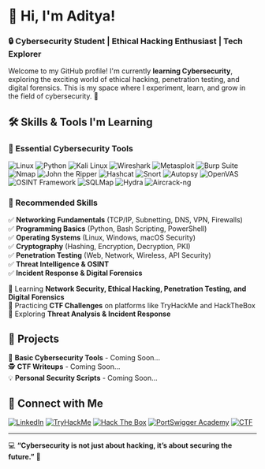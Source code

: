 # 👋 Hi, I'm Aditya! 

### 🔒 Cybersecurity Student | Ethical Hacking Enthusiast | Tech Explorer

Welcome to my GitHub profile! I'm currently **learning Cybersecurity**, exploring the exciting world of ethical hacking, penetration testing, and digital forensics. This is my space where I experiment, learn, and grow in the field of cybersecurity. 🚀

## 🛠️ Skills & Tools I'm Learning

### 🔹 Essential Cybersecurity Tools

![Linux](https://img.shields.io/badge/Linux-FCC624?style=for-the-badge&logo=linux&logoColor=black)
![Python](https://img.shields.io/badge/Python-3776AB?style=for-the-badge&logo=python&logoColor=white)
![Kali Linux](https://img.shields.io/badge/Kali_Linux-557C94?style=for-the-badge&logo=kali-linux&logoColor=white)
![Wireshark](https://img.shields.io/badge/Wireshark-1679A7?style=for-the-badge&logo=wireshark&logoColor=white)
![Metasploit](https://img.shields.io/badge/Metasploit-5C2D91?style=for-the-badge&logo=metasploit&logoColor=white)
![Burp Suite](https://img.shields.io/badge/Burp_Suite-FF5722?style=for-the-badge&logo=burp-suite&logoColor=white)
![Nmap](https://img.shields.io/badge/Nmap-0078D7?style=for-the-badge&logo=nmap&logoColor=white)
![John the Ripper](https://img.shields.io/badge/John_the_Ripper-FFD700?style=for-the-badge&logoColor=black)
![Hashcat](https://img.shields.io/badge/Hashcat-00A896?style=for-the-badge&logoColor=white)
![Snort](https://img.shields.io/badge/Snort-FF0000?style=for-the-badge&logoColor=white)
![Autopsy](https://img.shields.io/badge/Autopsy-663399?style=for-the-badge&logoColor=white)
![OpenVAS](https://img.shields.io/badge/OpenVAS-008000?style=for-the-badge&logoColor=white)
![OSINT Framework](https://img.shields.io/badge/OSINT_Framework-003366?style=for-the-badge&logoColor=white)
![SQLMap](https://img.shields.io/badge/SQLMap-FFA500?style=for-the-badge&logoColor=black)
![Hydra](https://img.shields.io/badge/Hydra-9400D3?style=for-the-badge&logoColor=white)
![Aircrack-ng](https://img.shields.io/badge/Aircrack--ng-000000?style=for-the-badge&logoColor=white)

### 🔹 Recommended Skills

✅ **Networking Fundamentals** (TCP/IP, Subnetting, DNS, VPN, Firewalls)  
✅ **Programming Basics** (Python, Bash Scripting, PowerShell)  
✅ **Operating Systems** (Linux, Windows, macOS Security)  
✅ **Cryptography** (Hashing, Encryption, Decryption, PKI)  
✅ **Penetration Testing** (Web, Network, Wireless, API Security)  
✅ **Threat Intelligence & OSINT**  
✅ **Incident Response & Digital Forensics**  

🔹 Learning **Network Security, Ethical Hacking, Penetration Testing, and Digital Forensics**  
🔹 Practicing **CTF Challenges** on platforms like TryHackMe and HackTheBox  
🔹 Exploring **Threat Analysis & Incident Response**  

## 📂 Projects

🔐 **Basic Cybersecurity Tools** - Coming Soon...  
🕵️ **CTF Writeups** - Coming Soon...  
💡 **Personal Security Scripts** - Coming Soon...  

## 🚀 Connect with Me

[![LinkedIn](https://img.shields.io/badge/LinkedIn-0A66C2?style=for-the-badge&logo=linkedin&logoColor=white)](www.linkedin.com/in/aditya-deshmukh-b29a35354)
[![TryHackMe](https://img.shields.io/badge/TryHackMe-88CC14?style=for-the-badge&logo=tryhackme&logoColor=white)](https://tryhackme.com/p/flanker007)
[![Hack The Box](https://img.shields.io/badge/Hack_The_Box-9FEF00?style=for-the-badge&logo=hack-the-box&logoColor=black)](https://www.hackthebox.com/)
[![PortSwigger Academy](https://img.shields.io/badge/PortSwigger_Academy-FF6F00?style=for-the-badge&logo=burp-suite&logoColor=white)](https://portswigger.net/web-security)
[![CTF](https://img.shields.io/badge/CTF-Challenges-FF0000?style=for-the-badge&logo=ctf&logoColor=white)](https://ctftime.org/)

---
💻 **“Cybersecurity is not just about hacking, it’s about securing the future.”** 🔐


